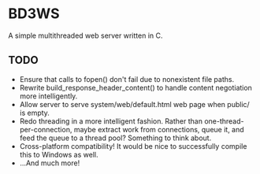 BD3WS
===

A simple multithreaded web server written in C.

TODO
---

* Ensure that calls to fopen() don't fail due to nonexistent file paths.
* Rewrite build_response_header_content() to handle content negotiation more 
intelligently.
* Allow server to serve system/web/default.html web page when public/ is empty.
* Redo threading in a more intelligent fashion. Rather than 
one-thread-per-connection, maybe extract work from connections, queue it, and 
feed the queue to a thread pool? Something to think about.
* Cross-platform compatibility! It would be nice to successfully compile this
to Windows as well.
* ...And much more!

